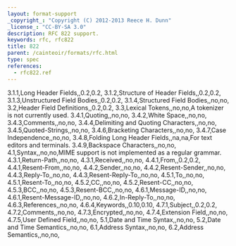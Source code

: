 ```yaml
---
layout: format-support
_copyright_: "Copyright (C) 2012-2013 Reece H. Dunn"
_license_: "CC-BY-SA 3.0"
description: RFC 822 support.
keywords: rfc, rfc822
title: 822
parent: /cainteoir/formats/rfc.html
type: spec
references:
  - rfc822.ref
---
```


3.1.1,Long Header Fields,,0.2,0.2,
3.1.2,Structure of Header Fields,,0.2,0.2,
3.1.3,Unstructured Field Bodies,,0.2,0.2,
3.1.4,Structured Field Bodies,,no,no,
3.2,Header Field Definitions,,0.2,0.2,
3.3,Lexical Tokens,,no,no,A tokenizer is not currently used.
3.4.1,Quoting,,no,no,
3.4.2,White Space,,no,no,
3.4.3,Comments,,no,no,
3.4.4,Delimiting and Quoting Characters,,no,no,
3.4.5,Quoted-Strings,,no,no,
3.4.6,Bracketing Characters,,no,no,
3.4.7,Case Independence,,no,no,
3.4.8,Folding Long Header Fields,,na,na,For text editors and terminals.
3.4.9,Backspace Characters,,no,no,
4.1,Syntax,,no,no,MIME support is not implemented as a regular grammar.
4.3.1,Return-Path,,no,no,
4.3.1,Received,,no,no,
4.4.1,From,,0.2,0.2,
4.4.1,Resent-From,,no,no,
4.4.2,Sender,,no,no,
4.4.2,Resent-Sender,,no,no,
4.4.3,Reply-To,,no,no,
4.4.3,Resent-Reply-To,,no,no,
4.5.1,To,,no,no,
4.5.1,Resent-To,,no,no,
4.5.2,CC,,no,no,
4.5.2,Resent-CC,,no,no,
4.5.3,BCC,,no,no,
4.5.3,Resent-BCC,,no,no,
4.6.1,Message-ID,,no,no,
4.6.1,Resent-Message-ID,,no,no,
4.6.2,In-Reply-To,,no,no,
4.6.3,References,,no,no,
4.6.4,Keywords,,0.10,0.10,
4.7.1,Subject,,0.2,0.2,
4.7.2,Comments,,no,no,
4.7.3,Encrypted,,no,no,
4.7.4,Extension Field,,no,no,
4.7.5,User Defined Field,,no,no,
5.1,Date and Time Syntax,,no,no,
5.2,Date and Time Semantics,,no,no,
6.1,Address Syntax,,no,no,
6.2,Address Semantics,,no,no,
